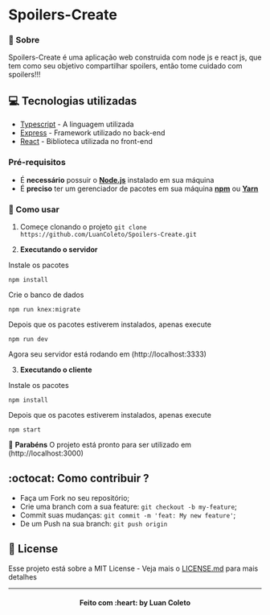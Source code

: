 # Spoilers-Create

### :bookmark: Sobre

Spoilers-Create é uma aplicação web construida com node js e react js, que tem como seu objetivo compartilhar spoilers, então tome cuidado com spoilers!!! 

## :computer: Tecnologias utilizadas

* [Typescript](https://www.typescriptlang.org/) - A linguagem utilizada
* [Express](https://expressjs.com/pt-br/) - Framework utilizado no back-end
* [React](https://pt-br.reactjs.org/) - Biblioteca utilizada no front-end


### Pré-requisitos

- É **necessário** possuir o **[Node.js](https://nodejs.org/en/)** instalado em sua máquina
- É **preciso** ter um gerenciador de pacotes em sua máquina **[npm](https://www.npmjs.com/)** ou **[Yarn](https://yarnpkg.com/)**

### :rocket: Como usar

1. Começe clonando o projeto ```git clone https://github.com/LuanColeto/Spoilers-Create.git```

2. **Executando o servidor**


Instale os pacotes

```
npm install
```

Crie o banco de dados


```
npm run knex:migrate
```


Depois que os pacotes estiverem instalados, apenas execute

```
npm run dev
```

Agora seu servidor está rodando em (http://localhost:3333)


3. **Executando o cliente**


Instale os pacotes

```
npm install
```


Depois que os pacotes estiverem instalados, apenas execute

```
npm start
```

 :tada: **Parabéns** O projeto está pronto para ser utilizado em (http://localhost:3000)



## :octocat: Como contribuir ?

- Faça um Fork no seu repositório;
- Crie uma branch com a sua feature: `git checkout -b my-feature`;
- Commit suas mudanças: `git commit -m 'feat: My new feature'`;
- De um Push na sua branch: `git push origin`


## :memo: License

Esse projeto está sobre a MIT License - Veja mais o [LICENSE.md](LICENSE.md) para mais detalhes

---

<h4 align="center"> Feito com :heart: by Luan Coleto </h4>
